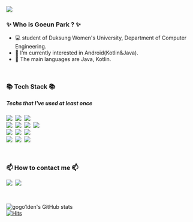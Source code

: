 <img src="https://capsule-render.vercel.app/api?type=transparent&color=0:282829,40:64b3f4,100:FFFE9D&height=100&section=header&text=Goeun Park ㅡ @gogo1den%20&fontSize=30&animation=fadeIn&fontColor=2F8CBB" />

<h3> ✨ Who is Goeun Park ? ✨</h3>
<ul>
  <li> 💻 student of Duksung Women's University, Department of Computer Engineering.
  <li> 📝 I’m currently interested in Android(Kotlin&Java).
  <li> 📌 The main languages are Java, Kotlin.
</ul>
<br>

<h3>📚 Tech Stack 📚</h3>
<h5>Techs that I've used at least once</h5>
<p>
  <img src="https://img.shields.io/badge/Java-007396?style=flat-square&logo=Java&logoColor=white"/></a>&nbsp
  <img src="https://img.shields.io/badge/Kotlin-7F52FF?style=flat-square&logo=Kotlin&logoColor=white"/></a>&nbsp
  <img src="https://img.shields.io/badge/Android-3DDC84?style=flat-square&logo=Android&logoColor=white"/></a>&nbsp
  <br>
  <img src="https://img.shields.io/badge/Python-3776AB?style=flat-square&logo=Python&logoColor=white"/></a>&nbsp
    <img src="https://img.shields.io/badge/HTML5-E34F26?style=flat-square&logo=HTML5&logoColor=white"/></a>&nbsp
  <img src="https://img.shields.io/badge/JavaScript-F7DF1E?style=flat-square&logo=JavaScript&logoColor=white"/></a>&nbsp
  <img src="https://img.shields.io/badge/CSS3-1572B6?style=flat-square&logo=CSS3&logoColor=white"/></a>&nbsp
  <br>
  <img src="https://img.shields.io/badge/MongoDB-47A248?style=flat-square&logo=MongoDB&logoColor=white"/></a>&nbsp
  <img src="https://img.shields.io/badge/MySQL-4479A1?style=flat-square&logo=MySQL&logoColor=white"/></a>&nbsp
  <img src="https://img.shields.io/badge/Firebase-FFCA28?style=flat-square&logo=Firebase&logoColor=white"/></a>&nbsp
  <br>
  <img src="https://img.shields.io/badge/Django-092E20?style=flat-square&logo=Django&logoColor=white"/></a>&nbsp
  <img src="https://img.shields.io/badge/Amazon AWS-232F3E?style=flat-square&logo=Amazon AWS&logoColor=white"/></a>&nbsp
  <img src="https://img.shields.io/badge/Node.js-339933?style=flat-square&logo=Node.js&logoColor=white"/></a>&nbsp
 </p>
 <br>
 
 <h3>📫 How to contact me 📫</h3>
 <p>
   <a href="mailto:goeunn2@duksung.ac.kr">
     <img src="https://img.shields.io/badge/GMAIL-EA4335?style=flat-square&logo=Gmail&logoColor=white"/></a>&nbsp
   </a>
   <a href="https://www.instagram.com/gogo1den/">
     <img src="https://img.shields.io/badge/INSTAGRAM-E4405F?style=flat-square&logo=Instagram&logoColor=white"/></a>&nbsp
   </a>
 </p>
 <br> 
 

![gogo1den's GitHub stats](https://github-readme-stats.vercel.app/api?username=gogo1den&show_icons=true&theme=github_dark)
 <br>
[![Hits](https://hits.seeyoufarm.com/api/count/incr/badge.svg?url=https%3A%2F%2Fgithub.com%2Fgogo1den&count_bg=%2357A5FE&title_bg=%230D1117&icon=atom.svg&icon_color=%23FFFFFF&title=hits&edge_flat=true)](https://hits.seeyoufarm.com)

                  
